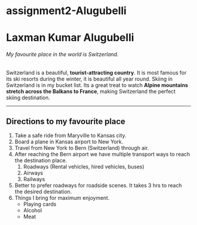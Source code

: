 # assignment2-Alugubelli
# Laxman Kumar Alugubelli
###### My favourite place in the world is Switzerland.
Switzerland is a beautiful, **tourist-attracting country**. It is most famous for its ski resorts during the winter, it is beautiful all year round. Skiing in Switzerland is in my bucket list. Its a great treat to watch **Alpine mountains stretch across the Balkans to France**, making Switzerland the perfect skiing destination.

***

## Directions to my favourite place
1. Take a safe ride from Maryville to Kansas city.
2. Board a plane in Kansas airport to New York.
3. Travel from New York to Bern (Switzerland) through air.
4. After reaching the Bern airport we have multiple transport ways to reach the destination place.
    1. Roadways (Rental vehicles, hired vehicles, buses)
    2. Airways
    3. Railways
5. Better to prefer roadways for roadside scenes. It takes 3 hrs to reach the desired destination.
6. Things I bring for maximum enjoyment.
    * Playing cards
    * Alcohol
    * Meat